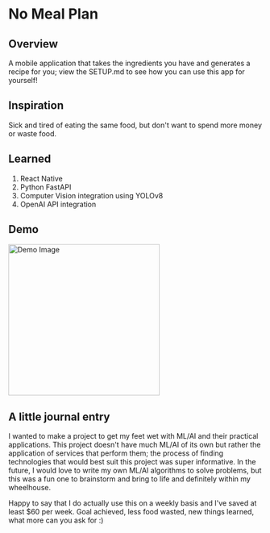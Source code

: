 # No Meal Plan

## Overview
A mobile application that takes the ingredients you have and generates a recipe for you; view the SETUP.md to see how you can use this app for yourself!

## Inspiration
Sick and tired of eating the same food, but don't want to spend more money or waste food.

## Learned
1. React Native
2. Python FastAPI
3. Computer Vision integration using YOLOv8
4. OpenAI API integration

## Demo
<img src="https://github.com/user-attachments/assets/9329d85c-747b-4283-9a9f-5c6887d1deea" alt="Demo Image" width="300">

## A little journal entry
I wanted to make a project to get my feet wet with ML/AI and their practical applications. This project doesn't have much ML/AI of its own but rather the application of services that perform them; the process of finding technologies that would best suit this project was super informative. In the future, I would love to write my own ML/AI algorithms to solve problems, but this was a fun one to brainstorm and bring to life and definitely within my wheelhouse.

Happy to say that I do actually use this on a weekly basis and I've saved at least $60 per week. Goal achieved, less food wasted, new things learned, what more can you ask for :)
